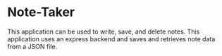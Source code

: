 # Note-Taker
This application can be used to write, save, and delete notes. This application uses an express backend and saves and retrieves note data from a JSON file.
